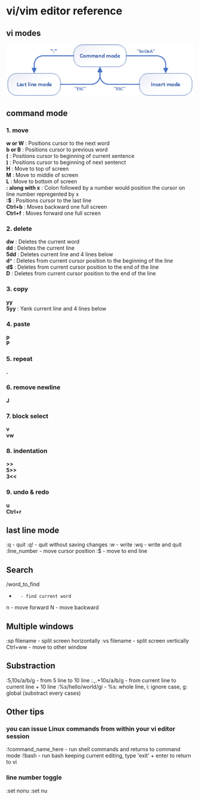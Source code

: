 # vi/vim editor reference

## vi modes
<img src="./vi.modes.png" alt="vi three modes" width="600"/>

## command mode
### 1. move
**w or W**	: Positions cursor to the next word  
**b or B**	: Positions cursor to previous word  
**(**	: Positions cursor to beginning of current sentence  
**)**	: Positions cursor to beginning of next sentenct  
**H**	: Move to top of screen  
**M**	: Move to middle of screen  
**L**	: Move to bottom of screen  
**: along with x**	: Colon followed by a number would position the cursor on line number repregented by x  
**:$**	: Positions cursor to the last line  
**Ctrl+b**	: Moves backward one full screen  
**Ctrl+f**	: Moves forward one full screen  

### 2. delete
**dw**	: Deletes the current word  
**dd**	: Deletes the current line  
**5dd**	: Deletes current line and 4 lines below  
**d^**	: Deletes from current cursor position to the beginning of the line  
**d$**	: Deletes from current cursor position to the end of the line  
**D**	: Deletes from current cursor position to the end of the line  

### 3. copy
**yy**  
**5yy**	: Yank current line and 4 lines below  

### 4. paste
**p**  
**P**  

### 5. repeat
**.**  

### 6. remove newline
**J**  

### 7. block select
**v**  
**vw**  

### 8. indentation
**>>**  
**5>>**  
**3<<**  

### 9. undo & redo
**u**  
**Ctrl+r**  

## last line mode
:q		- quit
:q!		- quit without saving changes
:w		- write
:wq		- write and quit
:line_number	- move cursor position
:$		- move to end line

## Search
/word_to_find
*		- find current word
n		- move forward
N		- move backward

## Multiple windows
:sp filename	- split screen horizontally
:vs filename	- split screen vertically
Ctrl+ww		- move to other window

## Substraction
:5,10s/a/b/g		- from 5 line to 10 line
:.,.+10s/a/b/g		- from current line to current line + 10 line
:%s/hello/world/gi	- %s: whole line, i: ignore case, g: global (substract every cases)

## Other tips
### you can issue Linux commands from within your vi editor session
:!command_name_here 	- run shell commands and returns to command mode
:!bash			- run bash keeping current editing, type 'exit' + enter to return to vi
### line number toggle
:set nonu
:set nu

